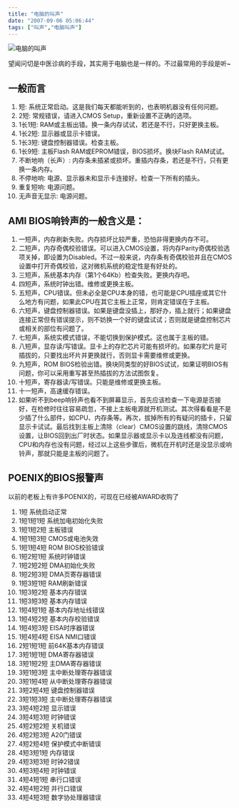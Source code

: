 ```yaml
---
title: "电脑的叫声"
date: "2007-09-06 05:06:44"
tags: ["叫声","电脑叫声"]
---
```



![](http://attachment.soulteary.com/wp/2007/09/pc.sound_.gif "电脑的叫声")

望闻问切是中医诊病的手段，其实用于电脑也是一样的。不过最常用的手段是听~

## 一般而言

1. 短: 系统正常启动。这是我们每天都能听到的，也表明机器没有任何问题。
2. 2短: 常规错误，请进入CMOS Setup，重新设置不正确的选项。
3. 1长1短: RAM或主板出错。换一条内存试试，若还是不行，只好更换主板。
4. 1长2短: 显示器或显示卡错误。
5. 1长3短: 键盘控制器错误。检查主板。
6. 1长9短: 主板Flash RAM或EPROM错误，BIOS损坏。换块Flash RAM试试。
7. 不断地响（长声）: 内存条未插紧或损坏。重插内存条，若还是不行，只有更换一条内存。
8. 不停地响: 电源、显示器未和显示卡连接好。检查一下所有的插头。
9. 重复短响: 电源问题。
10. 无声音无显示: 电源问题。

## AMI BIOS响铃声的一般含义是：

1. 一短声，内存刷新失败。内存损坏比较严重，恐怕非得更换内存不可。
2. 二短声，内存奇偶校验错误。可以进入CMOS设置，将内存Parity奇偶校验选项关掉，即设置为Disabled。不过一般来说，内存条有奇偶校验并且在CMOS设置中打开奇偶校验，这对微机系统的稳定性是有好处的。
3. 三短声，系统基本内存（第1个64Kb）检查失败。更换内存吧。
4. 四短声，系统时钟出错。维修或更换主板。
5. 五短声，CPU错误。但未必全是CPU本身的错，也可能是CPU插座或其它什么地方有问题，如果此CPU在其它主板上正常，则肯定错误在于主板。
6. 六短声，键盘控制器错误。如果是键盘没插上，那好办，插上就行；如果键盘连接正常但有错误提示，则不妨换一个好的键盘试试；否则就是键盘控制芯片或相关的部位有问题了。
7. 七短声，系统实模式错误，不能切换到保护模式。这也属于主板的错。
8. 八短声，显存读/写错误。显卡上的存贮芯片可能有损坏的。如果存贮片是可插拔的，只要找出坏片并更换就行，否则显卡需要维修或更换。
9. 九短声，ROM BIOS检验出错。换块同类型的好BIOS试试，如果证明BIOS有问题，你可以采用重写甚至热插拔的方法试图恢复。
10. 十短声，寄存器读/写错误。只能是维修或更换主板。
11. 十一短声，高速缓存错误。
12. 如果听不到beep响铃声也看不到屏幕显示，首先应该检查一下电源是否接好，在检修时往往容易疏忽，不接上主板电源就开机测试。其次得看看是不是少插了什么部件，如CPU、内存条等。再次，拔掉所有的有疑问的插卡，只留显示卡试试。最后找到主板上清除（clear）CMOS设置的跳线，清除CMOS设置，让BIOS回到出厂时状态。如果显示器或显示卡以及连线都没有问题，CPU和内存也没有问题，经过以上这些步骤后，微机在开机时还是没显示或响铃声，那就只能是主板的问题了。

## POENIX的BIOS报警声

以前的老板上有许多POENIX的，可现在已经被AWARD收购了

1. 1短 系统启动正常
2. 1短1短1短 系统加电初始化失败
3. 1短1短2短 主板错误
4. 1短1短3短 CMOS或电池失效
5. 1短1短4短 ROM BIOS校验错误
6. 1短2短1短 系统时钟错误
7. 1短2短2短 DMA初始化失败
8. 1短2短3短 DMA页寄存器错误
9. 1短3短1短 RAM刷新错误
10. 1短3短2短 基本内存错误
11. 1短3短3短 基本内存错误
12. 1短4短1短 基本内存地址线错误
13. 1短4短2短 基本内存校验错误
14. 1短4短3短 EISA时序器错误
15. 1短4短4短 EISA NMI口错误
16. 2短1短1短 前64K基本内存错误
17. 3短1短1短 DMA寄存器错误
18. 3短1短2短 主DMA寄存器错误
19. 3短1短3短 主中断处理寄存器错误
20. 3短1短4短 从中断处理寄存器错误
21. 3短2短4短 键盘控制器错误
22. 3短1短3短 主中断处理寄存器错误
23. 3短4短2短 显示错误
24. 3短4短3短 时钟错误
25. 4短2短2短 关机错误
26. 4短2短3短 A20门错误
27. 4短2短4短 保护模式中断错误
28. 4短3短1短 内存错误
29. 4短3短3短 时钟2错误
30. 4短3短4短 时钟错误
31. 4短4短1短 串行口错误
32. 4短4短2短 并行口错误
33. 4短4短3短 数字协处理器错误

